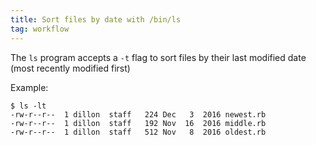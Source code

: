 ```yaml
---
title: Sort files by date with /bin/ls
tag: workflow
---
```


The `ls` program accepts a `-t` flag to sort files by their last modified date (most recently modified first)

Example:

```
$ ls -lt
-rw-r--r--  1 dillon  staff   224 Dec   3  2016 newest.rb
-rw-r--r--  1 dillon  staff   192 Nov  16  2016 middle.rb
-rw-r--r--  1 dillon  staff   512 Nov   8  2016 oldest.rb
```
